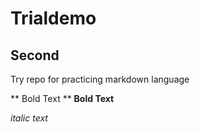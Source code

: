 # Trialdemo

## Second
Try repo for practicing markdown language

** Bold Text **
__Bold Text__

*italic text*



